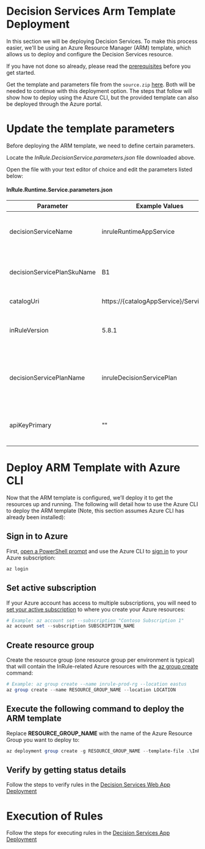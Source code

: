 Decision Services Arm Template Deployment
====
In this section we will be deploying Decision Services. To make this process easier, we'll be using an Azure Resource Manager (ARM) template, which allows us to deploy and configure the Decision Services resource.

If you have not done so already, please read the [prerequisites](../README.md#prerequisites) before you get started.

Get the template and parameters file from the `source.zip` [here](https://github.com/InRule/AzureAppServices/releases). Both will be needed to continue with this deployment option. The steps that follow will show how to deploy using the Azure CLI, but the provided template can also be deployed through the Azure portal.

# Update the template parameters

Before deploying the ARM template, we need to define certain parameters.

Locate the _InRule.DecisionService.parameters.json_ file downloaded above. 

Open the file with your text editor of choice and edit the parameters listed below:

#### InRule.Runtime.Service.parameters.json
| Parameter | Example Values | Description |
| --------- | -------------- | ----------- |
| decisionServiceName | inruleRuntimeAppService | Provide a name for the Azure App Service that the decision service will run on. |
| decisionServicePlanSkuName | B1 | Describes runtime services plan's pricing tier and capacity. [Plan Details](https://azure.microsoft.com/en-us/pricing/details/app-service/)|
| catalogUri | https://{catalogAppService}/Service.svc | Provide the uri for the catalog service. |
| inRuleVersion | 5.8.1 | Provide the inRule version you wish to deploy, default value is the latest inRule version. |
| decisionServicePlanName | inruleDecisionServicePlan | The name for the app Service Plan.  Leave blank for the value to be derived as `decisionServiceName` + `Plan`|
| apiKeyPrimary | "" | Provide an api key value that will be used to authenticate to Decision Services. |

# Deploy ARM Template with Azure CLI

Now that the ARM template is configured, we’ll deploy it to get the resources up and running. The following will detail how to use the Azure CLI to deploy the ARM template (Note, this section assumes Azure CLI has already been installed): 

## Sign in to Azure
First, [open a PowerShell prompt](https://docs.microsoft.com/en-us/powershell/scripting/setup/starting-windows-powershell) and use the Azure CLI to [sign in](https://docs.microsoft.com/en-us/cli/azure/authenticate-azure-cli) to your Azure subscription:
```powershell
az login
```

## Set active subscription
If your Azure account has access to multiple subscriptions, you will need to [set your active subscription](https://docs.microsoft.com/en-us/cli/azure/account#az-account-set) to where you create your Azure resources:
```powershell
# Example: az account set --subscription "Contoso Subscription 1"
az account set --subscription SUBSCRIPTION_NAME
```

## Create resource group
Create the resource group (one resource group per environment is typical) that will contain the InRule-related Azure resources with the [az group create](https://docs.microsoft.com/en-us/cli/azure/group#az-group-create) command:
```powershell
# Example: az group create --name inrule-prod-rg --location eastus
az group create --name RESOURCE_GROUP_NAME --location LOCATION
```

## Execute the following command to deploy the ARM template
Replace __RESOURCE_GROUP_NAME__ with the name of the Azure Resource Group you want to deploy to:
```powershell
az deployment group create -g RESOURCE_GROUP_NAME --template-file .\InRule.Runtime.Service.json --parameters .\InRule.Runtime.Service.parameters.json
```

## Verify by getting status details
Follow the steps to verify rules in the [Decision Services Web App Deployment](decision-services.md#verify-by-getting-status-details)

# Execution of Rules
Follow the steps for executing rules in the [Decision Services App Deployment](decision-services.md#execution-of-rules)
